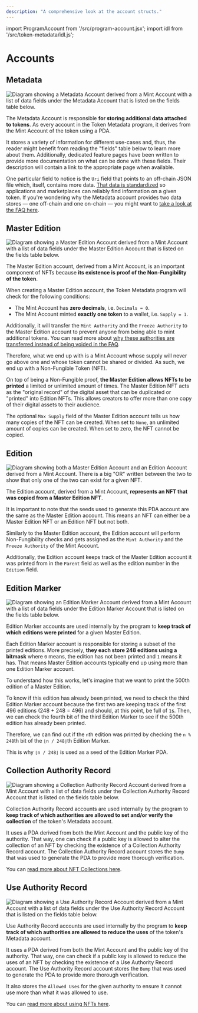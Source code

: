 ```yaml
---
description: "A comprehensive look at the account structs."
---
```


import ProgramAccount from '/src/program-account.jsx';
import idl from '/src/token-metadata/idl.js';

# Accounts

## Metadata

<ProgramAccount idl={idl} account="Metadata">

![Diagram showing a Metadata Account derived from a Mint Account with a list of data fields under the Metadata Account that is listed on the fields table below.](/assets/programs/token-metadata/Token-Metadata-Account-Metadata.png)

The Metadata Account is responsible **for storing additional data attached to tokens**. As every account in the Token Metadata program, it derives from the Mint Account of the token using a PDA.

It stores a variety of information for different use-cases and, thus, the reader might benefit from reading the "fields" table below to learn more about them. Additionally, dedicated feature pages have been written to provide more documentation on what can be done with these fields. Their description will contain a link to the appropriate page when available.

One particular field to notice is the `Uri` field that points to an off-chain JSON file which, itself, contains more data. [That data is standardized](./token-standard) so applications and marketplaces can reliably find information on a given token. If you're wondering why the Metadata account provides two data stores — one off-chain and one on-chain — you might want to [take a look at the FAQ here](./faq#why-does-the-metadata-account-have-both-on-chain-and-off-chain-data).

</ProgramAccount>

## Master Edition

<ProgramAccount idl={idl} account="MasterEditionV2">

![Diagram showing a Master Edition Account derived from a Mint Account with a list of data fields under the Master Edition Account that is listed on the fields table below.](/assets/programs/token-metadata/Token-Metadata-Account-Master-Edition.png)

The Master Edition account, derived from a Mint Account, is an important component of NFTs because **its existence is proof of the Non-Fungibility of the token**.

When creating a Master Edition account, the Token Metadata program will check for the following conditions:

- The Mint Account has **zero decimals**, i.e. `Decimals = 0`.
- The Mint Account minted **exactly one token** to a wallet, i.e. `Supply = 1`.

Additionally, it will transfer the `Mint Authority` and the `Freeze Authority` to the Master Edition account to prevent anyone from being able to mint additional tokens. You can read more about [why these authorities are transferred instead of being voided in the FAQ](./faq#why-are-the-mint-and-freeze-authorities-transferred-to-the-edition-pda).

Therefore, what we end up with is a Mint Account whose supply will never go above one and whose token cannot be shared or divided. As such, we end up with a Non-Fungible Token (NFT).

On top of being a Non-Fungible proof, **the Master Edition allows NFTs to be printed** a limited or unlimited amount of times. The Master Edition NFT acts as the "original record" of the digital asset that can be duplicated or "printed" into Edition NFTs. This allows creators to offer more than one copy of their digital assets to their audience.

The optional `Max Supply` field of the Master Edition account tells us how many copies of the NFT can be created. When set to `None`, an unlimited amount of copies can be created. When set to zero, the NFT cannot be copied.

</ProgramAccount>

## Edition

<ProgramAccount idl={idl} account="Edition">

![Diagram showing both a Master Edition Account and an Edition Account derived from a Mint Account. There is a big "OR" written between the two to show that only one of the two can exist for a given NFT.](/assets/programs/token-metadata/Token-Metadata-Account-Edition.png)

The Edition account, derived from a Mint Account, **represents an NFT that was copied from a Master Edition NFT**.

It is important to note that the seeds used to generate this PDA account are the same as the Master Edition account. This means an NFT can either be a Master Edition NFT or an Edition NFT but not both.

Similarly to the Master Edition account, the Edition account will perform Non-Fungibility checks and gets assigned as the `Mint Authority` and the `Freeze Authority` of the Mint Account.

Additionally, the Edition account keeps track of the Master Edition account it was printed from in the `Parent` field as well as the edition number in the `Edition` field.

</ProgramAccount>

## Edition Marker

<ProgramAccount idl={idl} account="EditionMarker">

![Diagram showing an Edition Marker Account derived from a Mint Account with a list of data fields under the Edition Marker Account that is listed on the fields table below.](/assets/programs/token-metadata/Token-Metadata-Account-Edition-Marker.png)

Edition Marker accounts are used internally by the program to **keep track of which editions were printed** for a given Master Edition.

Each Edition Marker account is responsible for storing a subset of the printed editions. More precisely, **they each store 248 editions using a bitmask** where `0` means, the edition has not been printed and `1` means it has. That means Master Edition accounts typically end up using more than one Edition Marker account.

To understand how this works, let's imagine that we want to print the 500th edition of a Master Edition.

To know if this edition has already been printed, we need to check the third Edition Marker account because the first two are keeping track of the first 496 editions (248 + 248 = 496) and should, at this point, be full of `1`s. Then, we can check the fourth bit of the third Edition Marker to see if the 500th edition has already been printed.

Therefore, we can find out if the `n`th edition was printed by checking the `n % 248`th bit of the `⌊n / 248⌋`th Edition Marker.

This is why `⌊n / 248⌋` is used as a seed of the Edition Marker PDA.

</ProgramAccount>

## Collection Authority Record

<ProgramAccount idl={idl} account="CollectionAuthorityRecord">

![Diagram showing a Collection Authority Record Account derived from a Mint Account with a list of data fields under the Collection Authority Record Account that is listed on the fields table below.](/assets/programs/token-metadata/Token-Metadata-Account-Collection-Authority-Record.png)

Collection Authority Record accounts are used internally by the program to **keep track of which authorities are allowed to set and/or verify the collection** of the token's Metadata account.

It uses a PDA derived from both the Mint Account and the public key of the authority. That way, one can check if a public key is allowed to alter the collection of an NFT by checking the existence of a Collection Authority Record account. The Collection Authority Record account stores the `Bump` that was used to generate the PDA to provide more thorough verification.

You can [read more about NFT Collections here](./certified-collections).

</ProgramAccount>

## Use Authority Record

<ProgramAccount idl={idl} account="UseAuthorityRecord">

![Diagram showing a Use Authority Record Account derived from a Mint Account with a list of data fields under the Use Authority Record Account that is listed on the fields table below.](/assets/programs/token-metadata/Token-Metadata-Account-Use-Authority-Record.png)

Use Authority Record accounts are used internally by the program to **keep track of which authorities are allowed to reduce the uses** of the token's Metadata account.

It uses a PDA derived from both the Mint Account and the public key of the authority. That way, one can check if a public key is allowed to reduce the uses of an NFT by checking the existence of a Use Authority Record account. The Use Authority Record account stores the `Bump` that was used to generate the PDA to provide more thorough verification.

It also stores the `Allowed Uses` for the given authority to ensure it cannot use more than what it was allowed to use.

You can [read more about using NFTs here](./using-nfts).

</ProgramAccount>
